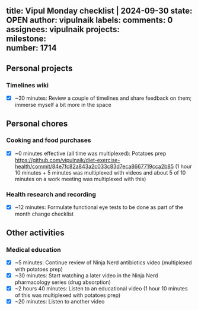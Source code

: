 title:	Vipul Monday checklist | 2024-09-30
state:	OPEN
author:	vipulnaik
labels:	
comments:	0
assignees:	vipulnaik
projects:	
milestone:	
number:	1714
--
## Personal projects

### Timelines wiki

- [x] ~30 minutes: Review a couple of timelines and share feedback on them; immerse myself a bit more in the space

## Personal chores

### Cooking and food purchases

- [x] ~0 minutes effective (all time was multiplexed): Potatoes prep https://github.com/vipulnaik/diet-exercise-health/commit/84e7fc82a843a2c033c83d7eca8667719cca2b85 (1 hour 10 minutes + 5 minutes was multiplexed with videos and about 5 of 10 minutes on a work meeting was multiplexed with this)

### Health research and recording

- [x] ~12 minutes: Formulate functional eye tests to be done as part of the month change checklist

## Other activities

### Medical education

- [x] ~5 minutes: Continue review of Ninja Nerd antibiotics video (multiplexed with potatoes prep)
- [x] ~30 minutes: Start watching a later video in the Ninja Nerd pharmacology series (drug absorption)
- [x] ~2 hours 40 minutes: Listen to an educational video (1 hour 10 minutes of this was multiplexed with potatoes prep)
- [x] ~20 minutes: Listen to another video
